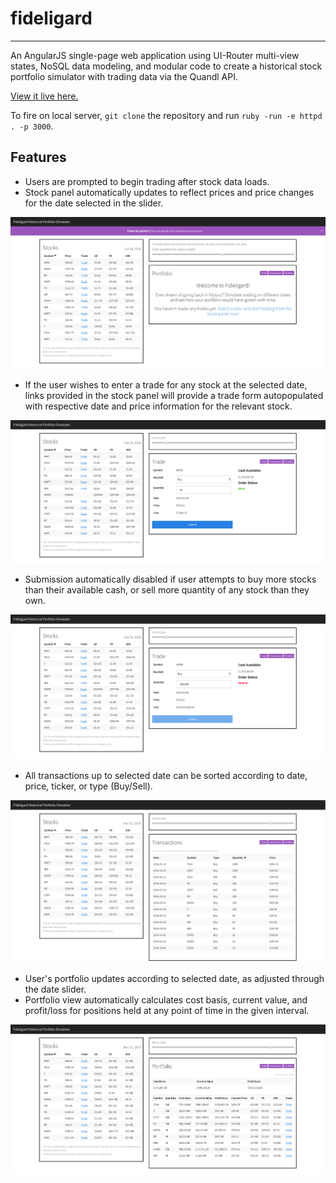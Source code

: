 # fideligard

---

An AngularJS single-page web application using UI-Router multi-view states, NoSQL data modeling, and modular code to create a historical stock portfolio simulator with trading data via the Quandl API.

[View it live here.](http://tt-wang.me/fideligard/)

To fire on local server, `git clone` the repository and run `ruby -run -e httpd . -p 3000`.

## Features

- Users are prompted to begin trading after stock data loads.
- Stock panel automatically updates to reflect prices and price changes for the date selected in the slider.

![Welcome](https://github.com/eating247/fideligard/blob/master/screenshots/welcome.png)

- If the user wishes to enter a trade for any stock at the selected date, links provided in the stock panel will provide a trade form autopopulated with respective date and price information for the relevant stock.

![Valid Trade](https://github.com/eating247/fideligard/blob/master/screenshots/trade-valid.png)

- Submission automatically disabled if user attempts to buy more stocks than their available cash, or sell more quantity of any stock than they own.

![Invalid Trade](https://github.com/eating247/fideligard/blob/master/screenshots/trade-invalid.png)

- All transactions up to selected date can be sorted according to date, price, ticker, or type (Buy/Sell).

![Transactions](https://github.com/eating247/fideligard/blob/master/screenshots/transactions.png)

- User's portfolio updates according to selected date, as adjusted through the date slider.
- Portfolio view automatically calculates cost basis, current value, and profit/loss for positions held at any point of time in the given interval.

![Portfolio](https://github.com/eating247/fideligard/blob/master/screenshots/portfolio.png)
